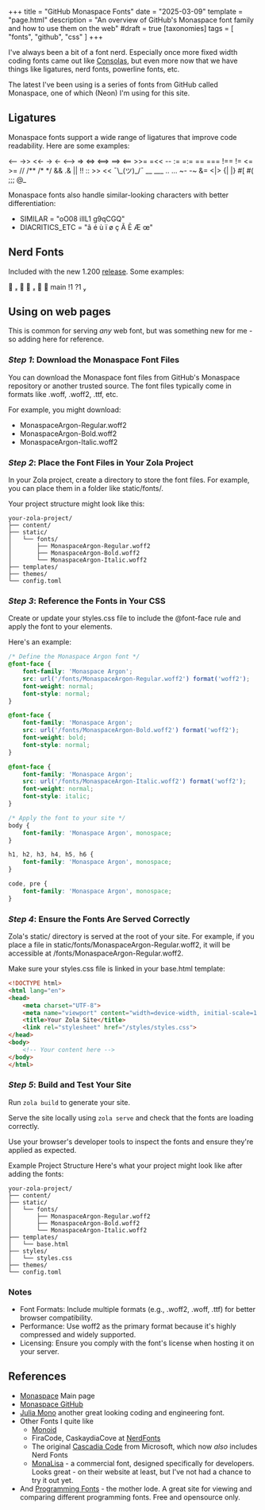 +++
title = "GitHub Monaspace Fonts"
date = "2025-03-09"
template = "page.html"
description = "An overview of GitHub's Monaspace font family and how to use them on the web"
#draft = true
[taxonomies]
tags = [ "fonts", "github", "css" ]
+++ 


I've always been a bit of a font nerd. Especially once more fixed width coding fonts came out like [Consolas](https://learn.microsoft.com/en-us/typography/font-list/consolas), but even more now that we have things like ligatures, nerd fonts, powerline fonts, etc. 

The latest I've been using is a series of fonts from GitHub called Monaspace, one of which (Neon) I'm using for this site.

## Ligatures

Monaspace fonts support a wide range of ligatures that improve code readability. Here are some examples:

<!-- --> <-- ->> <<- -> <- <--> => <=> <==> ==> <== >>= =<< -- := =:= == === !== != <= >= // /** /* */ && .& || !! :: >> << ¯\_(ツ)_/¯ __ ___ .. ...  ~- -~ &= <|> {| |} #[ #( ;;; @_

Monaspace fonts also handle similar-looking characters with better differentiation:

- SIMILAR = "oO08 iIlL1 g9qCGQ"
- DIACRITICS_ETC = "â é ù ï ø ç Ã Ē Æ œ"

## Nerd Fonts 

Included with the new 1.200 [release](https://github.com/githubnext/monaspace/releases/tag/v1.200). Some examples:

         main !1 ?1 

## Using on web pages

This is common for serving *any* web font, but was something new for me - so adding here for reference.

### *Step 1*: Download the Monaspace Font Files

You can download the Monaspace font files from GitHub's Monaspace repository or another trusted source. The font files typically come in formats like .woff, .woff2, .ttf, etc.

For example, you might download:

- MonaspaceArgon-Regular.woff2
- MonaspaceArgon-Bold.woff2
- MonaspaceArgon-Italic.woff2

### *Step 2*: Place the Font Files in Your Zola Project

In your Zola project, create a directory to store the font files. For example, you can place them in a folder like static/fonts/.

Your project structure might look like this:

```
your-zola-project/
├── content/
├── static/
│   └── fonts/
│       ├── MonaspaceArgon-Regular.woff2
│       ├── MonaspaceArgon-Bold.woff2
│       └── MonaspaceArgon-Italic.woff2
├── templates/
├── themes/
└── config.toml
```

### *Step 3*: Reference the Fonts in Your CSS

Create or update your styles.css file to include the @font-face rule and apply the font to your elements.

Here's an example:

```css
/* Define the Monaspace Argon font */
@font-face {
    font-family: 'Monaspace Argon';
    src: url('/fonts/MonaspaceArgon-Regular.woff2') format('woff2');
    font-weight: normal;
    font-style: normal;
}

@font-face {
    font-family: 'Monaspace Argon';
    src: url('/fonts/MonaspaceArgon-Bold.woff2') format('woff2');
    font-weight: bold;
    font-style: normal;
}

@font-face {
    font-family: 'Monaspace Argon';
    src: url('/fonts/MonaspaceArgon-Italic.woff2') format('woff2');
    font-weight: normal;
    font-style: italic;
}

/* Apply the font to your site */
body {
    font-family: 'Monaspace Argon', monospace;
}

h1, h2, h3, h4, h5, h6 {
    font-family: 'Monaspace Argon', monospace;
}

code, pre {
    font-family: 'Monaspace Argon', monospace;
}
```

### *Step 4*: Ensure the Fonts Are Served Correctly

Zola's static/ directory is served at the root of your site. For example, if you place a file in static/fonts/MonaspaceArgon-Regular.woff2, it will be accessible at /fonts/MonaspaceArgon-Regular.woff2.

Make sure your styles.css file is linked in your base.html template:

```html
<!DOCTYPE html>
<html lang="en">
<head>
    <meta charset="UTF-8">
    <meta name="viewport" content="width=device-width, initial-scale=1.0">
    <title>Your Zola Site</title>
    <link rel="stylesheet" href="/styles/styles.css">
</head>
<body>
    <!-- Your content here -->
</body>
</html>
```

### *Step 5*: Build and Test Your Site

Run `zola build` to generate your site.

Serve the site locally using `zola serve` and check that the fonts are loading correctly.

Use your browser's developer tools to inspect the fonts and ensure they're applied as expected.

Example Project Structure
Here's what your project might look like after adding the fonts:

```
your-zola-project/
├── content/
├── static/
│   └── fonts/
│       ├── MonaspaceArgon-Regular.woff2
│       ├── MonaspaceArgon-Bold.woff2
│       └── MonaspaceArgon-Italic.woff2
├── templates/
│   └── base.html
├── styles/
│   └── styles.css
├── themes/
└── config.toml
```


### Notes

- Font Formats: Include multiple formats (e.g., .woff2, .woff, .ttf) for better browser compatibility.
- Performance: Use woff2 as the primary format because it's highly compressed and widely supported.
- Licensing: Ensure you comply with the font's license when hosting it on your server.

## References

- [Monaspace](https://monaspace.githubnext.com/) Main page
- [Monaspace GitHub](https://github.com/githubnext/monaspace)
- [Julia Mono](https://juliamono.netlify.app/) another great looking coding and engineering font.
- Other Fonts I quite like
  - [Monoid](https://larsenwork.com/monoid/)
  - FiraCode, CaskaydiaCove at [NerdFonts](https://www.nerdfonts.com/)
  - The original [Cascadia Code](https://devblogs.microsoft.com/commandline/cascadia-code-2404-23/) from Microsoft, which now *also* includes Nerd Fonts
  - [MonaLisa](https://www.monolisa.dev/) - a commercial font, designed specifically for developers. Looks great - on their website at least, but I've not had a chance to try it out yet.
- And [Programming Fonts](https://www.programmingfonts.org/) - the mother lode. A great site for viewing and comparing different programming fonts. Free and opensource only.
